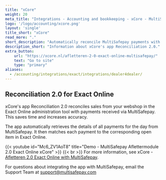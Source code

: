 ```yaml
---
title: "xCore"
weight: 20
meta_title: "Integrations - Accounting and bookkeeping - xCore - MultiSafepay Docs"
logo: '/logo/accounting/xcore.png'
layout: 'single'
title_short: "xCore"
read_more: "."
short_description: "Automatically reconcile MultiSafepay payments with sales in Exact"
description_short: "Information about xCore's app Reconciliation 2.0."
extra_button:
    url: "https://xcore.nl/afletteren-2-0-exact-online-multisafepay/" 
    text: "Go to site" 
    type: "primary"
aliases:
  - /accounting/integrations/exact/integrations/dealer4dealer/
---
```


## Reconciliation 2.0 for Exact Online

xCore's app Reconciliation 2.0 reconciles sales from your webshop in the Exact Online administration tool with payments received via MultiSafepay. This saves time and increases accuracy.

The app automatically retrieves the details of all payments for the day from MultiSafepay. It then matches each payment to the corresponding open item in Exact Online.

{{< youtube id="Mc6_ZV1AoT8" title="Demo - MultiSafepay Aflettermodule 2.0 Exact Online xCore" >}}
{{< br >}}
For more information, see xCore - [Afletteren 2.0 Exact Online with MultiSafepay](https://xcore.nl/afletteren-2-0-exact-online-multisafepay/).

For questions about integrating the app with MultiSafepay, email the Support Team at <support@multisafepay.com>